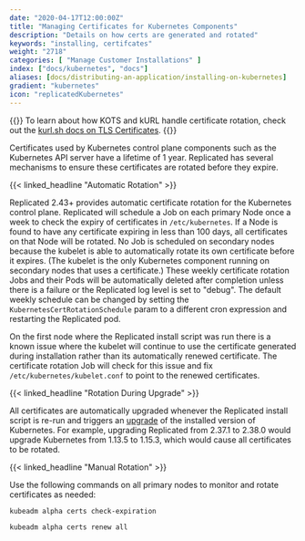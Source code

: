 ```yaml
---
date: "2020-04-17T12:00:00Z"
title: "Managing Certificates for Kubernetes Components"
description: "Details on how certs are generated and rotated"
keywords: "installing, certifcates"
weight: "2718"
categories: [ "Manage Customer Installations" ]
index: ["docs/kubernetes", "docs"]
aliases: [docs/distributing-an-application/installing-on-kubernetes]
gradient: "kubernetes"
icon: "replicatedKubernetes"
---
```


{{<kotsdocs>}}
To learn about how KOTS and kURL handle certificate rotation, check out the [kurl.sh docs on TLS Certificates](https://kurl.sh/docs/install-with-kurl/setup-tls-certs#kubernetes-control-plane).
{{</kotsdocs>}}

Certificates used by Kubernetes control plane components such as the Kubernetes API server have a lifetime of 1 year.
Replicated has several mechanisms to ensure these certificates are rotated before they expire.

{{< linked_headline "Automatic Rotation" >}}

Replicated 2.43+ provides automatic certificate rotation for the Kubernetes control plane.
Replicated will schedule a Job on each primary Node once a week to check the expiry of certificates in `/etc/kubernetes`.
If a Node is found to have any certificate expiring in less than 100 days, all certificates on that Node will be rotated.
No Job is scheduled on secondary nodes because the kubelet is able to automatically rotate its own certificate before it expires.
(The kubelet is the only Kubernetes component running on secondary nodes that uses a certificate.)
These weekly certificate rotation Jobs and their Pods will be automatically deleted after completion unless there is a failure or the Replicated log level is set to "debug".
The default weekly schedule can be changed by setting the `KubernetesCertRotationSchedule` param to a different cron expression and restarting the Replicated pod.

On the first node where the Replicated install script was run there is a known issue where the kubelet will continue to use the certificate generated during installation rather than its automatically renewed certificate.
The certificate rotation Job will check for this issue and fix `/etc/kubernetes/kubelet.conf` to point to the renewed certificates.

{{< linked_headline "Rotation During Upgrade" >}}

All certificates are automatically upgraded whenever the Replicated install script is re-run and triggers an [upgrade](/docs/kubernetes/customer-installations/installing/#compatible-kubernetes-versions) of the installed version of Kubernetes.
For example, upgrading Replicated from 2.37.1 to 2.38.0 would upgrade Kubernetes from 1.13.5 to 1.15.3, which would cause all certificates to be rotated.


{{< linked_headline "Manual Rotation" >}}

Use the following commands on all primary nodes to monitor and rotate certificates as needed:

```bash
kubeadm alpha certs check-expiration
```
```bash
kubeadm alpha certs renew all
```
